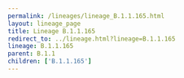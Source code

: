 ```yaml
---
permalink: /lineages/lineage_B.1.1.165.html
layout: lineage_page
title: Lineage B.1.1.165
redirect_to: ../lineage.html?lineage=B.1.1.165
lineage: B.1.1.165
parent: B.1.1
children: ['B.1.1.165']
---
```


